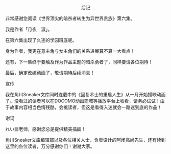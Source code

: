 <p align="center">后记</p>

非常感谢您阅读《世界顶尖的暗杀者转生为异世界贵族》第六集。

我是作者「月夜　涙」。

在第六集出现了久违的学园班底呢。

身为作者，我更在意主角与女主角们的关系进展算不算一大看点！

还有，下一集终于要触及作为作品主题的暗杀勇者了，同样要请各位期待！

最后，确定改编动画了，敬请期待后续消息！

宣传

我在角川Sneaker文库同时连载中的《回复术士的重启人生》从一月开始播映动画了。没看过的读者可以在DOCOMO动画商城等播放平台上收看，请务必试试！由于故事内容相当色情残酷，会挑读者，但这是看得入迷就会一路迷到底的作品！

谢词

れい亜老师，感谢您总是提供精美插画！

角川Sneaker文库编辑部以及各位相关人士，负责设计的阿闭高尚先生，还有读到这里的各位读者，万分感谢你们！谢谢大家。

